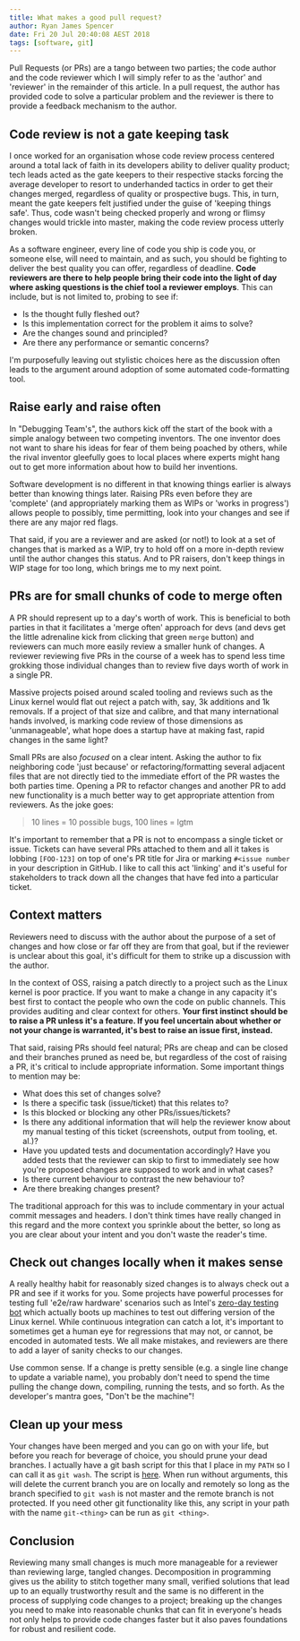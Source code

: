 ```yaml
---
title: What makes a good pull request?
author: Ryan James Spencer
date: Fri 20 Jul 20:40:08 AEST 2018
tags: [software, git]
---
```


Pull Requests (or PRs) are a tango between two parties; the code author and the
code reviewer which I will simply refer to as the 'author' and 'reviewer' in the
remainder of this article. In a pull request, the author has provided code to
solve a particular problem and the reviewer is there to provide a feedback
mechanism to the author.

## Code review is not a gate keeping task

I once worked for an organisation whose code review process centered around a
total lack of faith in its developers ability to deliver quality product; tech
leads acted as the gate keepers to their respective stacks forcing the average
developer to resort to underhanded tactics in order to get their changes
merged, regardless of quality or prospective bugs. This, in turn, meant the
gate keepers felt justified under the guise of 'keeping things safe'. Thus,
code wasn't being checked properly and wrong or flimsy changes would trickle
into master, making the code review process utterly broken.

As a software engineer, every line of code you ship is code you, or someone
else, will need to maintain, and as such, you should be fighting to deliver the
best quality you can offer, regardless of deadline. **Code reviewers are there
to help people bring their code into the light of day where asking questions is
the chief tool a reviewer employs**. This can include, but is not limited to,
probing to see if:

* Is the thought fully fleshed out?
* Is this implementation correct for the problem it aims to solve?
* Are the changes sound and principled?
* Are there any performance or semantic concerns?

I'm purposefully leaving out stylistic choices here as the discussion often
leads to the argument around adoption of some automated code-formatting tool.

## Raise early and raise often

In "Debugging Team's", the authors kick off the start of the book with a simple
analogy between two competing inventors. The one inventor does not want to share
his ideas for fear of them being poached by others, while the rival inventor
gleefully goes to local places where experts might hang out to get more
information about how to build her inventions.

Software development is no different in that knowing things earlier is always
better than knowing things later. Raising PRs even before they are 'complete'
(and appropriately marking them as WIPs or 'works in progress') allows people to
possibly, time permitting, look into your changes and see if there are any major
red flags.

That said, if you are a reviewer and are asked (or not!) to look at a set of
changes that is marked as a WIP, try to hold off on a more in-depth review until
the author changes this status. And to PR raisers, don't keep things in WIP
stage for too long, which brings me to my next point.

## PRs are for small chunks of code to merge often

A PR should represent up to a day's worth of work. This is beneficial to both
parties in that it facilitates a 'merge often' approach for devs (and devs get
the little adrenaline kick from clicking that green `merge` button) and
reviewers can much more easily review a smaller hunk of changes. A reviewer
reviewing five PRs in the course of a week has to spend less time grokking
those individual changes than to review five days worth of work in a single PR.

Massive projects poised around scaled tooling and reviews such as the Linux
kernel would flat out reject a patch with, say, 3k additions and 1k removals. If
a project of that size and calibre, and that many international hands involved,
is marking code review of those dimensions as 'unmanageable', what hope does a
startup have at making fast, rapid changes in the same light?

Small PRs are also _focused_ on a clear intent. Asking the author to fix
neighboring code 'just because' or refactoring/formatting several adjacent files
that are not directly tied to the immediate effort of the PR wastes the both
parties time. Opening a PR to refactor changes and another PR to add new
functionality is a much better way to get appropriate attention from reviewers.
As the joke goes:

> 10 lines = 10 possible bugs, 100 lines = lgtm

It's important to remember that a PR is not to encompass a single ticket or
issue. Tickets can have several PRs attached to them and all it takes is
lobbing `[FOO-123]` on top of one's PR title for Jira or marking `#<issue
number` in your description in GitHub. I like to call this act 'linking' and
it's useful for stakeholders to track down all the changes that have fed into a
particular ticket.

## Context matters

Reviewers need to discuss with the author about the purpose of a set of changes
and how close or far off they are from that goal, but if the reviewer is
unclear about this goal, it's difficult for them to strike up a discussion with
the author.

In the context of OSS, raising a patch directly to a project such as the Linux
kernel is poor practice. If you want to make a change in any capacity it's best
first to contact the people who own the code on public channels. This provides
auditing and clear context for others. **Your first instinct should be to raise
a PR unless it's a feature. If you feel uncertain about whether or not your
change is warranted, it's best to raise an issue first, instead.**

That said, raising PRs should feel natural; PRs are cheap and can be closed and
their branches pruned as need be, but regardless of the cost of raising a PR,
it's critical to include appropriate information. Some important things to
mention may be:

* What does this set of changes solve?
* Is there a specific task (issue/ticket) that this relates to?
* Is this blocked or blocking any other PRs/issues/tickets?
* Is there any additional information that will help the reviewer know about my
  manual testing of this ticket (screenshots, output from tooling, et. al.)?
* Have you updated tests and documentation accordingly? Have you added tests
  that the reviewer can skip to first to immediately see how you're proposed
  changes are supposed to work and in what cases?
* Is there current behaviour to contrast the new behaviour to?
* Are there breaking changes present?

The traditional approach for this was to include commentary in your actual
commit messages and headers. I don't think times have really changed in this
regard and the more context you sprinkle about the better, so long as you are
clear about your intent and you don't waste the reader's time.

## Check out changes locally when it makes sense

A really healthy habit for reasonably sized changes is to always check out a PR
and see if it works for you. Some projects have powerful processes for testing
full 'e2e/raw hardware' scenarios such as Intel's [zero-day testing
bot](https://01.org/lkp/documentation/0-day-test-service) which actually boots
up machines to test out differing version of the Linux kernel. While continuous
integration can catch a lot, it's important to sometimes get a human eye for
regressions that may not, or cannot, be encoded in automated tests. We all make
mistakes, and reviewers are there to add a layer of sanity checks to our
changes.

Use common sense. If a change is pretty sensible (e.g. a single line change to
update a variable name), you probably don't need to spend the time pulling the
change down, compiling, running the tests, and so forth. As the developer's
mantra goes, "Don't be the machine"!

## Clean up your mess

Your changes have been merged and you can go on with your life, but before you
reach for beverage of choice, you should prune your dead branches. I actually
have a git bash script for this that I place in my `PATH` so I can call it as
`git wash`. The script is [here](
https://gist.github.com/justanotherdot/3e3a16df805d09a37e1c26bbedd23fcc). When
run without arguments, this will delete the current branch you are on locally
and remotely so long as the branch specified to `git wash` is not master and the
remote branch is not protected. If you need other git functionality like this,
any script in your path with the name `git-<thing>` can be run as `git <thing>`.

## Conclusion

Reviewing many small changes is much more manageable for a reviewer than
reviewing large, tangled changes. Decomposition in programming gives us the
ability to stitch together many small, verified solutions that lead up to an
equally trustworthy result and the same is no different in the process of
supplying code changes to a project; breaking up the changes you need to make
into reasonable chunks that can fit in everyone's heads not only helps to
provide code changes faster but it also paves foundations for robust and
resilient code.
